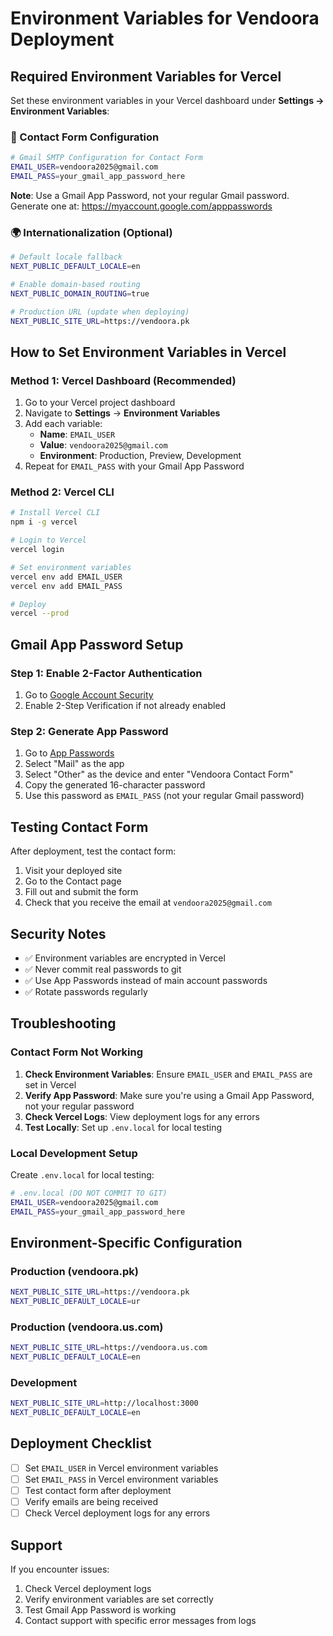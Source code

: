# Environment Variables for Vendoora Deployment

## Required Environment Variables for Vercel

Set these environment variables in your Vercel dashboard under **Settings → Environment Variables**:

### 🔐 Contact Form Configuration

```bash
# Gmail SMTP Configuration for Contact Form
EMAIL_USER=vendoora2025@gmail.com
EMAIL_PASS=your_gmail_app_password_here
```

**Note**: Use a Gmail App Password, not your regular Gmail password. Generate one at: https://myaccount.google.com/apppasswords

### 🌍 Internationalization (Optional)

```bash
# Default locale fallback
NEXT_PUBLIC_DEFAULT_LOCALE=en

# Enable domain-based routing
NEXT_PUBLIC_DOMAIN_ROUTING=true

# Production URL (update when deploying)
NEXT_PUBLIC_SITE_URL=https://vendoora.pk
```

## How to Set Environment Variables in Vercel

### Method 1: Vercel Dashboard (Recommended)

1. Go to your Vercel project dashboard
2. Navigate to **Settings** → **Environment Variables**
3. Add each variable:
   - **Name**: `EMAIL_USER`
   - **Value**: `vendoora2025@gmail.com`
   - **Environment**: Production, Preview, Development
4. Repeat for `EMAIL_PASS` with your Gmail App Password

### Method 2: Vercel CLI

```bash
# Install Vercel CLI
npm i -g vercel

# Login to Vercel
vercel login

# Set environment variables
vercel env add EMAIL_USER
vercel env add EMAIL_PASS

# Deploy
vercel --prod
```

## Gmail App Password Setup

### Step 1: Enable 2-Factor Authentication
1. Go to [Google Account Security](https://myaccount.google.com/security)
2. Enable 2-Step Verification if not already enabled

### Step 2: Generate App Password
1. Go to [App Passwords](https://myaccount.google.com/apppasswords)
2. Select "Mail" as the app
3. Select "Other" as the device and enter "Vendoora Contact Form"
4. Copy the generated 16-character password
5. Use this password as `EMAIL_PASS` (not your regular Gmail password)

## Testing Contact Form

After deployment, test the contact form:

1. Visit your deployed site
2. Go to the Contact page
3. Fill out and submit the form
4. Check that you receive the email at `vendoora2025@gmail.com`

## Security Notes

- ✅ Environment variables are encrypted in Vercel
- ✅ Never commit real passwords to git
- ✅ Use App Passwords instead of main account passwords
- ✅ Rotate passwords regularly

## Troubleshooting

### Contact Form Not Working

1. **Check Environment Variables**: Ensure `EMAIL_USER` and `EMAIL_PASS` are set in Vercel
2. **Verify App Password**: Make sure you're using a Gmail App Password, not your regular password
3. **Check Vercel Logs**: View deployment logs for any errors
4. **Test Locally**: Set up `.env.local` for local testing

### Local Development Setup

Create `.env.local` for local testing:

```bash
# .env.local (DO NOT COMMIT TO GIT)
EMAIL_USER=vendoora2025@gmail.com
EMAIL_PASS=your_gmail_app_password_here
```

## Environment-Specific Configuration

### Production (vendoora.pk)
```bash
NEXT_PUBLIC_SITE_URL=https://vendoora.pk
NEXT_PUBLIC_DEFAULT_LOCALE=ur
```

### Production (vendoora.us.com)
```bash
NEXT_PUBLIC_SITE_URL=https://vendoora.us.com
NEXT_PUBLIC_DEFAULT_LOCALE=en
```

### Development
```bash
NEXT_PUBLIC_SITE_URL=http://localhost:3000
NEXT_PUBLIC_DEFAULT_LOCALE=en
```

## Deployment Checklist

- [ ] Set `EMAIL_USER` in Vercel environment variables
- [ ] Set `EMAIL_PASS` in Vercel environment variables
- [ ] Test contact form after deployment
- [ ] Verify emails are being received
- [ ] Check Vercel deployment logs for any errors

## Support

If you encounter issues:

1. Check Vercel deployment logs
2. Verify environment variables are set correctly
3. Test Gmail App Password is working
4. Contact support with specific error messages from logs
